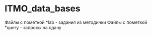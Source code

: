 # ITMO_data_bases
Файлы с пометкой *lab - задания из методички
Файлы с пометкой *query - запросы на сдачу
